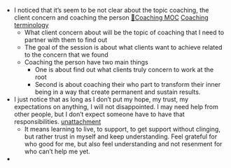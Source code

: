 - I noticed that it’s seem to be not clear about the topic coaching, the client concern and coaching the person [🧭Coaching MOC](<🧭Coaching MOC.md>) [Coaching terminology](<Coaching terminology.md>)
    - What client concern about will be the topic of coaching that I need to partner with them to find out
    - The goal of the session is about what clients want to achieve related to the concern that we found
    - Coaching the person have two main things
        - One is about find out what clients truly concern to work at the root
        - Second is about coaching their who part to transform their inner being in a way that create permanent and sustain results. 
- I just notice that as long as I don’t put my hope, my trust, my expectations on anything, I will not disappointed. I may need help from other people, but I don’t expect someone have to have that responsibilities. [unattachment](<unattachment.md>)
    - It means learning to live, to support, to get support without clinging, but rather trust in myself and keep understanding. Feel grateful for who good for me, but also feel understanding and not resenment for who can’t help me yet.
- 
